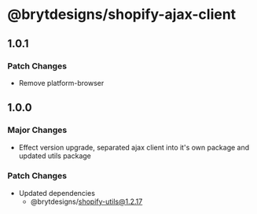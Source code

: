 # @brytdesigns/shopify-ajax-client

## 1.0.1

### Patch Changes

- Remove platform-browser

## 1.0.0

### Major Changes

- Effect version upgrade, separated ajax client into it's own package and updated utils package

### Patch Changes

- Updated dependencies
  - @brytdesigns/shopify-utils@1.2.17
